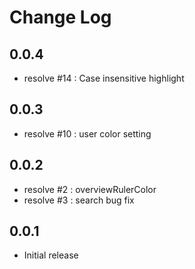 # Change Log
## 0.0.4
- resolve #14 : Case insensitive highlight

## 0.0.3
- resolve #10 : user color setting

## 0.0.2
- resolve #2 : overviewRulerColor
- resolve #3 : search bug fix

## 0.0.1

- Initial release